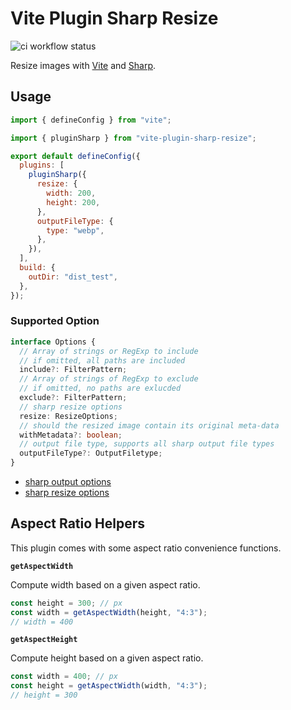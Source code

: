 # Vite Plugin Sharp Resize

![ci workflow status](https://github.com/ec965/vite-plugin-sharp-resize/actions/workflows/ci.yml/badge.svg)

Resize images with [Vite](https://vitejs.dev/) and
[Sharp](https://sharp.pixelplumbing.com/).

## Usage

```js
import { defineConfig } from "vite";

import { pluginSharp } from "vite-plugin-sharp-resize";

export default defineConfig({
  plugins: [
    pluginSharp({
      resize: {
        width: 200,
        height: 200,
      },
      outputFileType: {
        type: "webp",
      },
    }),
  ],
  build: {
    outDir: "dist_test",
  },
});
```

### Supported Option

```typescript
interface Options {
  // Array of strings or RegExp to include
  // if omitted, all paths are included
  include?: FilterPattern;
  // Array of strings of RegExp to exclude
  // if omitted, no paths are exlucded
  exclude?: FilterPattern;
  // sharp resize options
  resize: ResizeOptions;
  // should the resized image contain its original meta-data
  withMetadata?: boolean;
  // output file type, supports all sharp output file types
  outputFileType?: OutputFiletype;
}
```

- [sharp output options](https://sharp.pixelplumbing.com/api-output)
- [sharp resize options](https://sharp.pixelplumbing.com/api-resize)

## Aspect Ratio Helpers

This plugin comes with some aspect ratio convenience functions.

**`getAspectWidth`**

Compute width based on a given aspect ratio.

```js
const height = 300; // px
const width = getAspectWidth(height, "4:3");
// width = 400
```

**`getAspectHeight`**

Compute height based on a given aspect ratio.

```js
const width = 400; // px
const height = getAspectWidth(width, "4:3");
// height = 300
```
